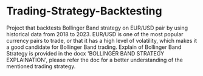# Trading-Strategy-Backtesting
Project that backtests Bollinger Band strategy on EUR/USD pair by using historical data from 2018 to 2023. EUR/USD is one of the most popular currency pairs to trade, or that it has a high level of volatility, which makes it a good candidate for Bollinger Band trading. 
Explain of Bollinger Band Strategy is provided in the docx 'BOLLINGER BAND STRATEGY EXPLAINATION', please refer the doc for a better understanding of the mentioned trading strategy.
